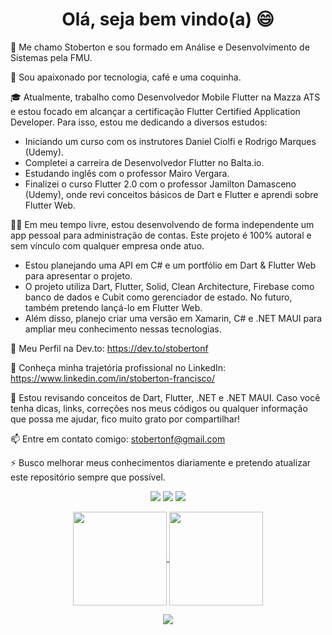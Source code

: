 ### 

<h1 align="center">Olá, seja bem vindo(a) 😄</h1>

 👋 Me chamo Stoberton e sou formado em Análise e Desenvolvimento de Sistemas pela FMU.

 🥰 Sou apaixonado por tecnologia, café e uma coquinha.

 🎓 Atualmente, trabalho como Desenvolvedor Mobile Flutter na Mazza ATS e estou focado em alcançar a certificação Flutter Certified Application Developer. Para isso, estou me dedicando a diversos estudos:

 - Iniciando um curso com os instrutores Daniel Ciolfi e Rodrigo Marques (Udemy).
 - Completei a carreira de Desenvolvedor Flutter no Balta.io.
 - Estudando inglês com o professor Mairo Vergara.
 - Finalizei o curso Flutter 2.0 com o professor Jamilton Damasceno (Udemy), onde revi conceitos básicos de Dart e Flutter e aprendi sobre Flutter Web.
   
 🧑‍💻 Em meu tempo livre, estou desenvolvendo de forma independente um app pessoal para administração de contas. Este projeto é 100% autoral e sem vínculo com qualquer empresa onde atuo.

 - Estou planejando uma API em C# e um portfólio em Dart & Flutter Web para apresentar o projeto.
 - O projeto utiliza Dart, Flutter, Solid, Clean Architecture, Firebase como banco de dados e Cubit como gerenciador de estado. No futuro, também pretendo lançá-lo em Flutter Web.
 - Além disso, planejo criar uma versão em Xamarin, C# e .NET MAUI para ampliar meu conhecimento nessas tecnologias.

🌱 Meu Perfil na Dev.to: https://dev.to/stobertonf

🔭 Conheça minha trajetória profissional no LinkedIn: https://www.linkedin.com/in/stoberton-francisco/

💬 Estou revisando conceitos de Dart, Flutter, .NET e .NET MAUI. Caso você tenha dicas, links, correções nos meus códigos ou qualquer informação que possa me ajudar, fico muito grato por compartilhar!

📫 Entre em contato comigo: stobertonf@gmail.com

⚡ Busco melhorar meus conhecimentos diariamente e pretendo atualizar este repositório sempre que possível.

<p align="center">
  <a href="mailto:stobertonf@gmail.com" alt="Gmail">
  <img src="https://img.shields.io/badge/-Gmail-FF0000?style=flat-square&labelColor=FF0000&logo=gmail&logoColor=white&link=stobertonf@gmail.com" /></a>

  <a href="https://www.linkedin.com/in/stoberton-francisco/" alt="Linkedin">
  <img src="https://img.shields.io/badge/-Linkedin-0e76a8?style=flat-square&logo=Linkedin&logoColor=white&link=https://www.linkedin.com/in/stoberton-francisco/" /></a>

  <a href="http://api.whatsapp.com/send?1=pt_BR&phone=5511994223176" alt="WhatsApp">
  <img src="https://img.shields.io/badge/-WhatsApp-25d366?style=flat-square&labelColor=25d366&logo=whatsapp&logoColor=white&link=http://api.whatsapp.com/send?1=pt_BR&phone=5511994223176"/></a>

</p>

<p align="center">
  <a href="https://github.com/stobertonf">
    <img
      align="center"
      height="150em"
      src="https://github-readme-stats.vercel.app/api?username=stobertonf&show_icons=true&include_all_commits=true&count_private=true&theme=tokyonight"
    />
  </a>
  <a href="https://github.com/stobertonf">
    <img
      align="center"
      height="150em"
      src="https://github-readme-stats.vercel.app/api/top-langs/?username=stobertonf&show_icons=true&include_all_commits=true&count_private=true&layout=compact&theme=tokyonight"
    />
  </a>
</p>


<p align="center">
  <a href="https://github.com/stobertonf">
    <img
      align="center"
      src="https://github-profile-trophy.vercel.app/?username=stobertonf&theme=onedark&no-frame=true&row=1&&margin-w=20&no-bg=true"
    />
  </a>
</a>
</p>


